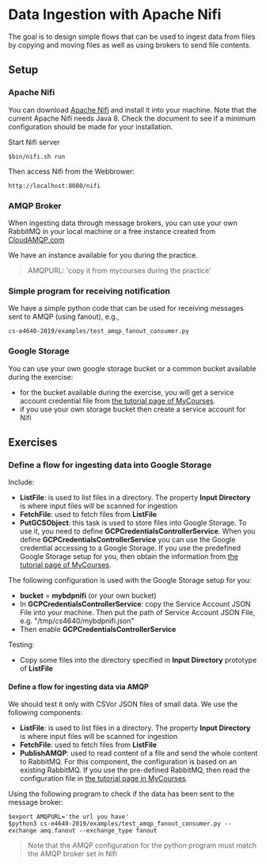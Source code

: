 # Data Ingestion with Apache Nifi

The goal is to design simple flows that can be used to ingest data from files by copying and moving files as well as using brokers to send file contents.

## Setup
### Apache Nifi
You can download [Apache Nifi](https://nifi.apache.org/download.html) and install it into your machine. Note that the current Apache Nifi needs Java 8. Check the document to see if a minimum configuration should be made for your installation.

Start Nifi server
```
$bin/nifi.sh run
```
Then access Nifi from the Webbrower:
```
http://localhost:8080/nifi
```

### AMQP Broker
When ingesting data through message brokers, you can use your own RabbitMQ in your local machine or a free instance created from [CloudAMQP.com](https://cloudamqp.com)

We have an instance available for you during the practice.
>AMQPURL: 'copy it from mycourses during the practice'

### Simple program for receiving notification
We have a simple python code that can be used for receiving messages sent to AMQP (using fanout), e.g.,
```
cs-e4640-2019/examples/test_amqp_fanout_consumer.py
```

### Google Storage

You can use your own google storage bucket or a common bucket available during the exercise:
* for the bucket available during the exercise, you will get a service account credential file from  [the tutorial page of MyCourses](https://mycourses.aalto.fi/mod/page/view.php?id=468357).
* if you use your own storage bucket then create a service account for Nifi

## Exercises

### Define a flow for ingesting data into Google Storage

Include:

* **ListFile**: is used to list files in a directory. The property **Input Directory** is where input files will be scanned for ingestion
* **FetchFile**: used to fetch files from **ListFile**
* **PutGCSObject**: this task is used to store files into Google Storage. To use it, you need to define **GCPCredentialsControllerService**. When you define **GCPCredentialsControllerService** you can use the Google credential accessing to a Google Storage. If you use the predefined Google Storage setup for you, then obtain the information from [the tutorial page of MyCourses](https://mycourses.aalto.fi/mod/page/view.php?id=468357).

The following configuration is used with the Google Storage setup for you:
* **bucket** = **mybdpnifi** (or your own bucket)
* In **GCPCredentialsControllerService**: copy the Service Account JSON File into your machine. Then put the path of Service Account JSON File, e.g. "/tmp/cs4640/mybdpnifi.json"
* Then enable **GCPCredentialsControllerService**

Testing:
* Copy some files into the directory specified in **Input Directory** prototype of **ListFile**


#### Define a flow for ingesting data via AMQP

We should test it only with CSVor JSON files of small data. We use the following components:

* **ListFile**: is used to list files in a directory. The property **Input Directory** is where input files will be scanned for ingestion
* **FetchFile**: used to fetch files from **ListFile**
* **PublishAMQP**: used to read content of a file and send the whole content to RabbitMQ. For this component, the configuration is based on an existing RabbitMQ. If you use the pre-defined RabbitMQ, then read the configuration file in [the tutorial page in MyCourses](https://mycourses.aalto.fi/mod/page/view.php?id=468357).


Using the following program to check if the data has been sent to the message broker:
```
$export AMQPURL='the url you have'
$python3 cs-e4640-2019/examples/test_amqp_fanout_consumer.py --exchange amq.fanout --exchange_type fanout
```
>Note that the AMQP configuration for the python program must match the AMQP broker set in Nifi
